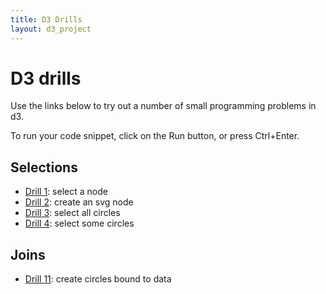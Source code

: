 ```yaml
---
title: D3 Drills
layout: d3_project
---
```


# D3 drills

Use the links below to try out a number of small programming problems
in d3.

To run your code snippet, click on the Run button, or press Ctrl+Enter.

## Selections

* [Drill 1](drill1.html): select a node
* [Drill 2](drill2.html): create an svg node
* [Drill 3](drill3.html): select all circles
* [Drill 4](drill4.html): select some circles

## Joins

* [Drill 11](drill11.html): create circles bound to data
